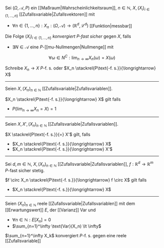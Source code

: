 Sei $(\Omega, \mathcal{A}, P)$ ein [[Maßraum|Wahrscheinlichkeitsraum]], $n \in \mathbb{N}$, $X, (X_i)_{i \in \{ 1, \dots, n \}}$ [[Zufallsvariable|Zufallsvektoren]] mit
- $\forall n \in \{ 1, \dots, n \} : X_n : (\Omega, \mathcal{A}) \to (\mathbb{R}^d, \mathcal{L}^d)$ [[Funktion|messbar]]

Die Folge $(X_i)_{i \in \{ 1, \dots, n \}}$ *konvergiert $P$-fast sicher* gegen $X$, falls
- $\exists N \in \mathcal{A}$ eine $P$-[[mu-Nullmengen|Nullmenge]] mit

$$
	\forall \omega \in N^C : \lim_{n \to \infty} X_n(\omega) = X(\omega)
$$

Schreibe $X_n \to X$ $P$-f. s. oder $X_n \stackrel{P\text{-f. s.}}{\longrightarrow} X$

---

Seien $X, (X_n)_{n \in \mathbb{N}}$ [[Zufallsvariable|Zufallsvariablen]].

$X_n \stackrel{P\text{-f. s.}}{\longrightarrow} X$ gilt falls
- $P(\lim_{n \to \infty} X_n = X) = 1$

---

Seien $X, X', (X_n)_{n \in \mathbb{N}}$ [[Zufallsvariable|Zufallsvariablen]].

$X \stackrel{P\text{-f. s.}}{=} X'$ gilt, falls
- $X_n \stackrel{P\text{-f. s.}}{\longrightarrow} X$
- $X_n \stackrel{P\text{-f. s.}}{\longrightarrow} X'$

---

Sei $d, m \in \mathbb{N}$, $X, (X_n)_{n \in \mathbb{N}}$ [[Zufallsvariable|Zufallsvariablen]], $f : \mathbb{R}^d \to \mathbb{R}^m$ $P$-fast sicher stetig.

$f \circ X_n \stackrel{P\text{-f. s.}}{\longrightarrow} f \circ X$ gilt falls
- $X_n \stackrel{P\text{-f. s.}}{\longrightarrow} X$

---

Seien $(X_n)_{n \in \mathbb{N}}$ reele [[Zufallsvariable|Zufallsvariablen]] mit dem [[Erwartungswert]] $E$, der [[Varianz]] Var und
- $\forall n \in \mathbb{N} : E[X_n]  = 0$
- $\sum_{n=1}^\infty \text{Var}(X_n) \lt \infty$

$\sum_{n=1}^\infty X_k$ konvergiert $P$-f. s. gegen eine reele [[Zufallsvariable]]